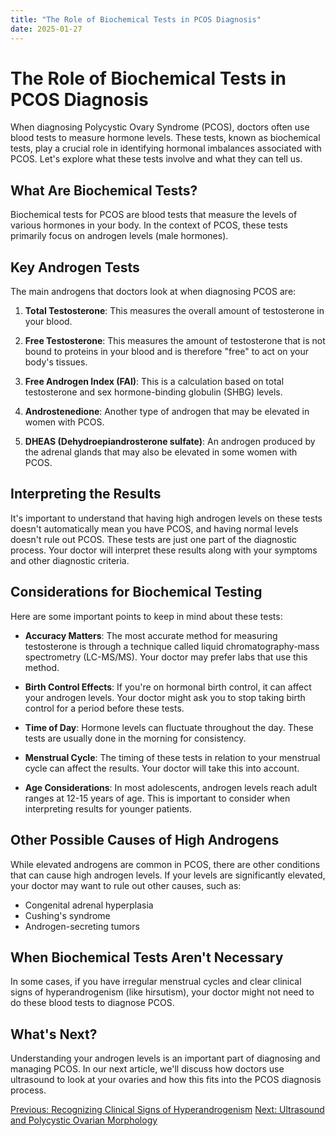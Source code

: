 ```yaml
---
title: "The Role of Biochemical Tests in PCOS Diagnosis"
date: 2025-01-27
---
```


# The Role of Biochemical Tests in PCOS Diagnosis

When diagnosing Polycystic Ovary Syndrome (PCOS), doctors often use blood tests to measure hormone levels. These tests, known as biochemical tests, play a crucial role in identifying hormonal imbalances associated with PCOS. Let's explore what these tests involve and what they can tell us.

## What Are Biochemical Tests?

Biochemical tests for PCOS are blood tests that measure the levels of various hormones in your body. In the context of PCOS, these tests primarily focus on androgen levels (male hormones).

## Key Androgen Tests

The main androgens that doctors look at when diagnosing PCOS are:

1. **Total Testosterone**: This measures the overall amount of testosterone in your blood.

2. **Free Testosterone**: This measures the amount of testosterone that is not bound to proteins in your blood and is therefore "free" to act on your body's tissues.

3. **Free Androgen Index (FAI)**: This is a calculation based on total testosterone and sex hormone-binding globulin (SHBG) levels.

4. **Androstenedione**: Another type of androgen that may be elevated in women with PCOS.

5. **DHEAS (Dehydroepiandrosterone sulfate)**: An androgen produced by the adrenal glands that may also be elevated in some women with PCOS.

## Interpreting the Results

It's important to understand that having high androgen levels on these tests doesn't automatically mean you have PCOS, and having normal levels doesn't rule out PCOS. These tests are just one part of the diagnostic process. Your doctor will interpret these results along with your symptoms and other diagnostic criteria.

## Considerations for Biochemical Testing

Here are some important points to keep in mind about these tests:

- **Accuracy Matters**: The most accurate method for measuring testosterone is through a technique called liquid chromatography-mass spectrometry (LC-MS/MS). Your doctor may prefer labs that use this method.

- **Birth Control Effects**: If you're on hormonal birth control, it can affect your androgen levels. Your doctor might ask you to stop taking birth control for a period before these tests.

- **Time of Day**: Hormone levels can fluctuate throughout the day. These tests are usually done in the morning for consistency.

- **Menstrual Cycle**: The timing of these tests in relation to your menstrual cycle can affect the results. Your doctor will take this into account.

- **Age Considerations**: In most adolescents, androgen levels reach adult ranges at 12-15 years of age. This is important to consider when interpreting results for younger patients.

## Other Possible Causes of High Androgens

While elevated androgens are common in PCOS, there are other conditions that can cause high androgen levels. If your levels are significantly elevated, your doctor may want to rule out other causes, such as:

- Congenital adrenal hyperplasia
- Cushing's syndrome
- Androgen-secreting tumors

## When Biochemical Tests Aren't Necessary

In some cases, if you have irregular menstrual cycles and clear clinical signs of hyperandrogenism (like hirsutism), your doctor might not need to do these blood tests to diagnose PCOS.

## What's Next?

Understanding your androgen levels is an important part of diagnosing and managing PCOS. In our next article, we'll discuss how doctors use ultrasound to look at your ovaries and how this fits into the PCOS diagnosis process.

[Previous: Recognizing Clinical Signs of Hyperandrogenism](clinical-signs-hyperandrogenism)
[Next: Ultrasound and Polycystic Ovarian Morphology](ultrasound-and-pcom)

